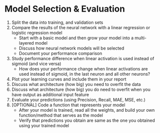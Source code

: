 # Model Selection & Evaluation
1. Split the data into training, and validation sets
2. Compare the results of the neural network with a linear regression or logistic regression model
    - Start with a basic model and then grow your model into a multi-layered model
    - Discuss how neural network models will be selected
    - Document your performance comparison
3. Study performance difference when linear activation is used instead of sigmoid (and vice versa)
    - How does your performance change when linear activations are used instead of sigmoid, in the last neuron and all other neurons?
4. Plot your learning curves and include them in your report
5. Discuss what architecture (how big) you need to overfit the data
6. Discuss what architecture (how big) you do need to overfit when you have output as additional input feature
7. Evaluate your predictions (using Precision, Recall, MAE, MSE, etc.)
8. [OPTIONAL] Code a function that represents your model
    - After your model is trained, read all the weights, and build your own function/method that serves as the model
    - Verify that predictions you obtain are same as the one you obtained using your trained model